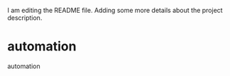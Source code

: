I am editing the README file. Adding some more details about the project description.

# automation
automation
